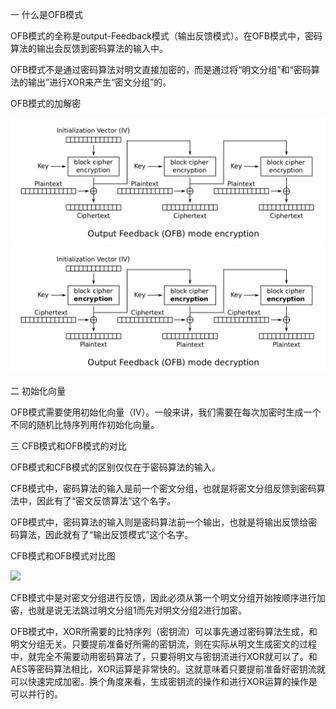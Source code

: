 一 什么是OFB模式

OFB模式的全称是output-Feedback模式（输出反馈模式）。在OFB模式中，密码算法的输出会反馈到密码算法的输入中。

OFB模式不是通过密码算法对明文直接加密的，而是通过将“明文分组”和“密码算法的输出”进行XOR来产生“密文分组”的。

OFB模式的加解密

![](wiki_ofb_encryption_origin.png)
![](wiki_ofb_decryption_origin.png)

二 初始化向量

OFB模式需要使用初始化向量（IV）。一般来讲，我们需要在每次加密时生成一个不同的随机比特序列用作初始化向量。

三 CFB模式和OFB模式的对比

OFB模式和CFB模式的区别仅仅在于密码算法的输入。

CFB模式中，密码算法的输入是前一个密文分组，也就是将密文分组反馈到密码算法中，因此有了“密文反馈算法”这个名字。

OFB模式中，密码算法的输入则是密码算法前一个输出，也就是将输出反馈给密码算法，因此就有了“输出反馈模式”这个名字。

CFB模式和OFB模式对比图

![](https://img-blog.csdn.net/20180904214202776?watermark/2/text/aHR0cHM6Ly9ibG9nLmNzZG4ubmV0L2NoZW5ncWl1bWluZw==/font/5a6L5L2T/fontsize/400/fill/I0JBQkFCMA==/dissolve/70)

CFB模式中是对密文分组进行反馈，因此必须从第一个明文分组开始按顺序进行加密，也就是说无法跳过明文分组1而先对明文分组2进行加密。

OFB模式中，XOR所需要的比特序列（密钥流）可以事先通过密码算法生成，和明文分组无关。只要提前准备好所需的密钥流，则在实际从明文生成密文的过程中，就完全不需要动用密码算法了，只要将明文与密钥流进行XOR就可以了。和AES等密码算法相比，XOR运算是非常快的。这就意味着只要提前准备好密钥流就可以快速完成加密。换个角度来看，生成密钥流的操作和进行XOR运算的操作是可以并行的。